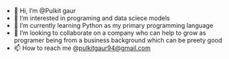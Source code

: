 - 👋 Hi, I’m @Pulkit gaur
- 👀 I’m interested in programing and data sciece models 
- 🌱 I’m currently learning Python as my primary programming language
- 💞️ I’m looking to collaborate on a company who can help to grow as programer being from a business background which can be preety good
- 📫 How to reach me @pulkitgaur94@gmail.com

<!---
pulkit7700/pulkit7700 is a ✨ special ✨ repository because its `README.md` (this file) appears on your GitHub profile.
You can click the Preview link to take a look at your changes.
--->

